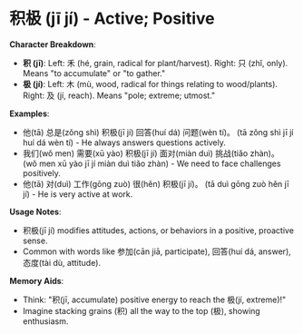 # **积极 (jī jí) - Active; Positive**

**Character Breakdown**:  
- **积 (jī)**: Left: 禾 (hé, grain, radical for plant/harvest). Right: 只 (zhǐ, only). Means "to accumulate" or "to gather."  
- **极 (jí)**: Left: 木 (mù, wood, radical for things relating to wood/plants). Right: 及 (jí, reach). Means "pole; extreme; utmost."

**Examples**:  
- 他(tā) 总是(zǒng shì) 积极(jī jí) 回答(huí dá) 问题(wèn tí)。 (tā zǒng shì jī jí huí dá wèn tí) - He always answers questions actively.  
- 我们(wǒ men) 需要(xū yào) 积极(jī jí) 面对(miàn duì) 挑战(tiǎo zhàn)。 (wǒ men xū yào jī jí miàn duì tiǎo zhàn) - We need to face challenges positively.  
- 他(tā) 对(duì) 工作(gōng zuò) 很(hěn) 积极(jī jí)。 (tā duì gōng zuò hěn jī jí) - He is very active at work.

**Usage Notes**:  
- 积极(jī jí) modifies attitudes, actions, or behaviors in a positive, proactive sense.  
- Common with words like 参加(cān jiā, participate), 回答(huí dá, answer), 态度(tài dù, attitude).

**Memory Aids**:  
- Think: "积(jī, accumulate) positive energy to reach the 极(jí, extreme)!"  
- Imagine stacking grains (积) all the way to the top (极), showing enthusiasm.